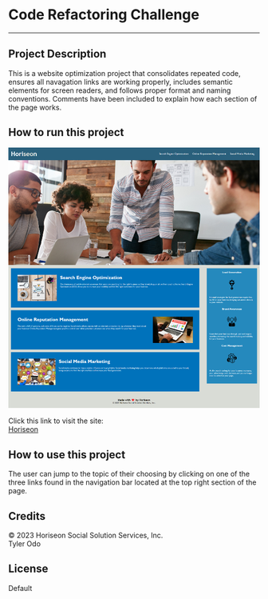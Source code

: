 
# Code Refactoring Challenge

___

## Project Description

This is a website optimization project that consolidates repeated code, ensures all navagation links are working properly, includes semantic elements for screen readers, and follows proper format and naming conventions. Comments have been included to explain how each section of the page works.

## How to run this project

![Horiseon home page](./assets/images/horiseon-home-page.png)

Click this link to visit the site:  
[Horiseon](https://kiyodosan.github.io/UCI-BOOTCAMP-WEEK-1-CODE-REFACTORING/)

## How to use this project

The user can jump to the topic of their choosing by clicking on one of the three links found in the navigation bar located at the top right section of the page.

## Credits

&copy; 2023 Horiseon Social Solution Services, Inc.  
Tyler Odo

## License

Default